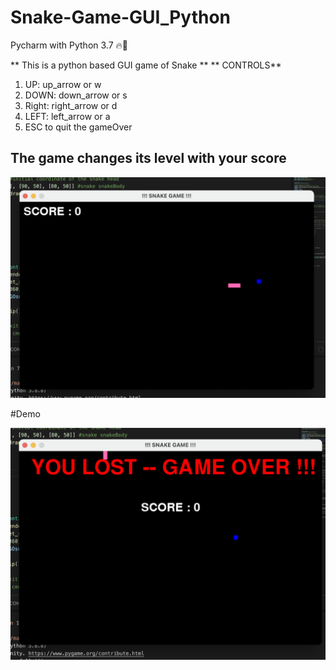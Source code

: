 # Snake-Game-GUI_Python
Pycharm with Python 3.7 🔥🚀



** This is a python based GUI game of Snake **
** CONTROLS**
1) UP: up_arrow or w
2) DOWN: down_arrow or s
3) Right: right_arrow or d
4) LEFT: left_arrow or a
5) ESC to quit the gameOver



## The game changes its level with your score
![alt text](https://raw.githubusercontent.com/singhsanket143/SnakeGameGUI-Python/master/snaps/1.png)


#Demo

![alt text](https://raw.githubusercontent.com/singhsanket143/SnakeGameGUI-Python/master/snaps/3.png)

